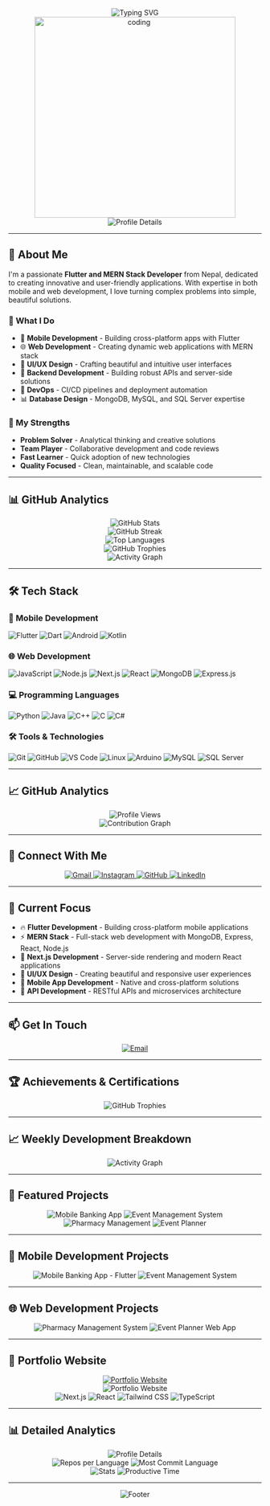 <div align="center">
  <img src="https://readme-typing-svg.herokuapp.com?font=Fira+Code&weight=500&size=28&pause=1000&color=6366F1&center=true&vCenter=true&width=435&lines=Hi+%F0%9F%91%8B%2C+I'm+Saroj+Kumar+Sah;A+Passionate+Flutter+%26+MERN+Developer;From+Nepal+%F0%9F%87%B3%F0%9F%87%A5" alt="Typing SVG" />
</div>

<div align="center">
  <img src="https://user-images.githubusercontent.com/74038190/225813708-98b745f2-7d22-48cf-9150-083f1e00d0c9.gif" alt="coding" width="400"/>
</div>

<div align="center">
  <img src="https://github-profile-summary-cards.vercel.app/api/cards/profile-details?username=sarojshah1&theme=radical" alt="Profile Details" />
</div>

---

## 🚀 About Me

I'm a passionate **Flutter and MERN Stack Developer** from Nepal, dedicated to creating innovative and user-friendly applications. With expertise in both mobile and web development, I love turning complex problems into simple, beautiful solutions.

### 🎯 What I Do
- 📱 **Mobile Development** - Building cross-platform apps with Flutter
- 🌐 **Web Development** - Creating dynamic web applications with MERN stack
- 🎨 **UI/UX Design** - Crafting beautiful and intuitive user interfaces
- 🔧 **Backend Development** - Building robust APIs and server-side solutions
- 🚀 **DevOps** - CI/CD pipelines and deployment automation
- 📊 **Database Design** - MongoDB, MySQL, and SQL Server expertise

### 🌟 My Strengths
- **Problem Solver** - Analytical thinking and creative solutions
- **Team Player** - Collaborative development and code reviews
- **Fast Learner** - Quick adoption of new technologies
- **Quality Focused** - Clean, maintainable, and scalable code

---

## 📊 GitHub Analytics

<div align="center">
  <img src="https://github-readme-stats.vercel.app/api?username=sarojshah1&show_icons=true&theme=radical&hide_border=true&bg_color=0D1117&title_color=6366F1&text_color=FFFFFF&icon_color=6366F1" alt="GitHub Stats" />
</div>

<div align="center">
  <img src="https://github-readme-streak-stats.herokuapp.com/?user=sarojshah1&theme=radical&hide_border=true&background=0D1117&stroke=6366F1&ring=6366F1&fire=6366F1&currStreakNum=FFFFFF&currStreakLabel=6366F1&sideNums=FFFFFF&sideLabels=6366F1&dates=6366F1" alt="GitHub Streak" />
</div>

<div align="center">
  <img src="https://github-readme-stats.vercel.app/api/top-langs/?username=sarojshah1&layout=compact&theme=radical&hide_border=true&bg_color=0D1117&title_color=6366F1&text_color=FFFFFF&langs_count=8" alt="Top Languages" />
</div>

<div align="center">
  <img src="https://github-profile-trophy.vercel.app/?username=sarojshah1&theme=radical&no-frame=true&no-bg=false&margin-w=4" alt="GitHub Trophies" />
</div>

<div align="center">
  <img src="https://github-readme-activity-graph.vercel.app/graph?username=sarojshah1&theme=radical&hide_border=true&bg_color=0D1117&color=6366F1&line=6366F1&point=FFFFFF&area=true&area_color=6366F1" alt="Activity Graph" />
</div>

---

## 🛠️ Tech Stack

### 📱 Mobile Development
![Flutter](https://img.shields.io/badge/Flutter-02569B?style=for-the-badge&logo=flutter&logoColor=white)
![Dart](https://img.shields.io/badge/Dart-0175C2?style=for-the-badge&logo=dart&logoColor=white)
![Android](https://img.shields.io/badge/Android-3DDC84?style=for-the-badge&logo=android&logoColor=white)
![Kotlin](https://img.shields.io/badge/Kotlin-0095D5?style=for-the-badge&logo=kotlin&logoColor=white)

### 🌐 Web Development
![JavaScript](https://img.shields.io/badge/JavaScript-F7DF1E?style=for-the-badge&logo=javascript&logoColor=black)
![Node.js](https://img.shields.io/badge/Node.js-43853D?style=for-the-badge&logo=node.js&logoColor=white)
![Next.js](https://img.shields.io/badge/Next.js-000000?style=for-the-badge&logo=next.js&logoColor=white)
![React](https://img.shields.io/badge/React-20232A?style=for-the-badge&logo=react&logoColor=61DAFB)
![MongoDB](https://img.shields.io/badge/MongoDB-4EA94B?style=for-the-badge&logo=mongodb&logoColor=white)
![Express.js](https://img.shields.io/badge/Express.js-404D59?style=for-the-badge&logo=express&logoColor=white)

### 💻 Programming Languages
![Python](https://img.shields.io/badge/Python-3776AB?style=for-the-badge&logo=python&logoColor=white)
![Java](https://img.shields.io/badge/Java-ED8B00?style=for-the-badge&logo=openjdk&logoColor=white)
![C++](https://img.shields.io/badge/C%2B%2B-00599C?style=for-the-badge&logo=c%2B%2B&logoColor=white)
![C](https://img.shields.io/badge/C-00599C?style=for-the-badge&logo=c&logoColor=white)
![C#](https://img.shields.io/badge/C%23-239120?style=for-the-badge&logo=c-sharp&logoColor=white)

### 🛠️ Tools & Technologies
![Git](https://img.shields.io/badge/Git-F05032?style=for-the-badge&logo=git&logoColor=white)
![GitHub](https://img.shields.io/badge/GitHub-100000?style=for-the-badge&logo=github&logoColor=white)
![VS Code](https://img.shields.io/badge/VS_Code-007ACC?style=for-the-badge&logo=visual-studio-code&logoColor=white)
![Linux](https://img.shields.io/badge/Linux-FCC624?style=for-the-badge&logo=linux&logoColor=black)
![Arduino](https://img.shields.io/badge/Arduino-00979D?style=for-the-badge&logo=arduino&logoColor=white)
![MySQL](https://img.shields.io/badge/MySQL-4479A1?style=for-the-badge&logo=mysql&logoColor=white)
![SQL Server](https://img.shields.io/badge/Microsoft_SQL_Server-CC2927?style=for-the-badge&logo=microsoft-sql-server&logoColor=white)

---

## 📈 GitHub Analytics

<div align="center">
  <img src="https://komarev.com/ghpvc/?username=sarojshah1&label=Profile%20views&color=6366F1&style=for-the-badge" alt="Profile Views" />
</div>

<div align="center">
  <img src="https://github-contribution-grid-snake.vercel.app/?username=sarojshah1&theme=radical" alt="Contribution Graph" />
</div>

---

## 🤝 Connect With Me

<div align="center">
  <a href="mailto:sarojahah152@gmail.com">
    <img src="https://img.shields.io/badge/Gmail-D14836?style=for-the-badge&logo=gmail&logoColor=white" alt="Gmail" />
  </a>
  <a href="https://instagram.com/saroj_shah_32" target="_blank">
    <img src="https://img.shields.io/badge/Instagram-E4405F?style=for-the-badge&logo=instagram&logoColor=white" alt="Instagram" />
  </a>
  <a href="https://github.com/sarojshah1" target="_blank">
    <img src="https://img.shields.io/badge/GitHub-100000?style=for-the-badge&logo=github&logoColor=white" alt="GitHub" />
  </a>
  <a href="https://linkedin.com/in/saroj-kumar-sah" target="_blank">
    <img src="https://img.shields.io/badge/LinkedIn-0077B5?style=for-the-badge&logo=linkedin&logoColor=white" alt="LinkedIn" />
  </a>
</div>

---

## 🎯 Current Focus

- 🔥 **Flutter Development** - Building cross-platform mobile applications
- ⚡ **MERN Stack** - Full-stack web development with MongoDB, Express, React, Node.js
- 🚀 **Next.js Development** - Server-side rendering and modern React applications
- 🎨 **UI/UX Design** - Creating beautiful and responsive user experiences
- 📱 **Mobile App Development** - Native and cross-platform solutions
- 🔧 **API Development** - RESTful APIs and microservices architecture

---

## 📫 Get In Touch

<div align="center">
  <a href="mailto:sarojahah152@gmail.com">
    <img src="https://img.shields.io/badge/Email-Contact%20Me-red?style=for-the-badge&logo=gmail" alt="Email" />
  </a>
</div>

---

## 🏆 Achievements & Certifications

<div align="center">
  <img src="https://github-profile-trophy.vercel.app/?username=sarojshah1&theme=radical&no-frame=true&no-bg=false&margin-w=4&rank=SECRET,SSS,SS,S,AAA&title=MultiLanguage,LongTimeUser,Commits,Repositories" alt="GitHub Trophies" />
</div>

---

## 📈 Weekly Development Breakdown

<div align="center">
  <img src="https://github-readme-activity-graph.vercel.app/graph?username=sarojshah1&theme=radical&hide_border=true&bg_color=0D1117&color=6366F1&line=6366F1&point=FFFFFF&area=true&area_color=6366F1" alt="Activity Graph" />
</div>

---

## 🚀 Featured Projects

<div align="center">
  <img src="https://github-readme-stats.vercel.app/api/pin/?username=sarojshah1&repo=Mobile-Banking-App-using-Flutter&theme=radical&hide_border=true&bg_color=0D1117&title_color=6366F1&text_color=FFFFFF&icon_color=6366F1" alt="Mobile Banking App" />
  <img src="https://github-readme-stats.vercel.app/api/pin/?username=sarojshah1&repo=EMS-Event-Management-System--FINAL&theme=radical&hide_border=true&bg_color=0D1117&title_color=6366F1&text_color=FFFFFF&icon_color=6366F1" alt="Event Management System" />
</div>

<div align="center">
  <img src="https://github-readme-stats.vercel.app/api/pin/?username=sarojshah1&repo=pharmacy&theme=radical&hide_border=true&bg_color=0D1117&title_color=6366F1&text_color=FFFFFF&icon_color=6366F1" alt="Pharmacy Management" />
  <img src="https://github-readme-stats.vercel.app/api/pin/?username=sarojshah1&repo=Event_planner&theme=radical&hide_border=true&bg_color=0D1117&title_color=6366F1&text_color=FFFFFF&icon_color=6366F1" alt="Event Planner" />
</div>

---

## 📱 Mobile Development Projects

<div align="center">
  <img src="https://github-readme-stats.vercel.app/api/pin/?username=sarojshah1&repo=Mobile-Banking-App-using-Flutter&theme=radical&hide_border=true&bg_color=0D1117&title_color=6366F1&text_color=FFFFFF&icon_color=6366F1" alt="Mobile Banking App - Flutter" />
  <img src="https://github-readme-stats.vercel.app/api/pin/?username=sarojshah1&repo=EventManagementSyemtem&theme=radical&hide_border=true&bg_color=0D1117&title_color=6366F1&text_color=FFFFFF&icon_color=6366F1" alt="Event Management System" />
</div>

---

## 🌐 Web Development Projects

<div align="center">
  <img src="https://github-readme-stats.vercel.app/api/pin/?username=sarojshah1&repo=pharmacy&theme=radical&hide_border=true&bg_color=0D1117&title_color=6366F1&text_color=FFFFFF&icon_color=6366F1" alt="Pharmacy Management System" />
  <img src="https://github-readme-stats.vercel.app/api/pin/?username=sarojshah1&repo=Event_planner&theme=radical&hide_border=true&bg_color=0D1117&title_color=6366F1&text_color=FFFFFF&icon_color=6366F1" alt="Event Planner Web App" />
</div>

---

## 🌟 Portfolio Website

<div align="center">
  <a href="https://sarojkumarsah-sarojshah1s-projects.vercel.app/" target="_blank">
    <img src="https://img.shields.io/badge/Portfolio-Website-6366F1?style=for-the-badge&logo=vercel&logoColor=white" alt="Portfolio Website" />
  </a>
</div>

<div align="center">
  <img src="https://github-readme-stats.vercel.app/api/pin/?username=sarojshah1&repo=portfolio-website&theme=radical&hide_border=true&bg_color=0D1117&title_color=6366F1&text_color=FFFFFF&icon_color=6366F1" alt="Portfolio Website" />
</div>

<div align="center">
  <img src="https://img.shields.io/badge/Next.js-000000?style=for-the-badge&logo=next.js&logoColor=white" alt="Next.js" />
  <img src="https://img.shields.io/badge/React-20232A?style=for-the-badge&logo=react&logoColor=61DAFB" alt="React" />
  <img src="https://img.shields.io/badge/Tailwind_CSS-38B2AC?style=for-the-badge&logo=tailwind-css&logoColor=white" alt="Tailwind CSS" />
  <img src="https://img.shields.io/badge/TypeScript-007ACC?style=for-the-badge&logo=typescript&logoColor=white" alt="TypeScript" />
</div>

---

## 📊 Detailed Analytics

<div align="center">
  <img src="https://github-profile-summary-cards.vercel.app/api/cards/profile-details?username=sarojshah1&theme=radical" alt="Profile Details" />
</div>

<div align="center">
  <img src="https://github-profile-summary-cards.vercel.app/api/cards/repos-per-language?username=sarojshah1&theme=radical" alt="Repos per Language" />
  <img src="https://github-profile-summary-cards.vercel.app/api/cards/most-commit-language?username=sarojshah1&theme=radical" alt="Most Commit Language" />
</div>

<div align="center">
  <img src="https://github-profile-summary-cards.vercel.app/api/cards/stats?username=sarojshah1&theme=radical" alt="Stats" />
  <img src="https://github-profile-summary-cards.vercel.app/api/cards/productive-time?username=sarojshah1&theme=radical&utcOffset=5.5" alt="Productive Time" />
</div>

---

<div align="center">
  <img src="https://capsule-render.vercel.app/api?type=waving&color=6366F1&height=100&section=footer" alt="Footer" />
</div> 
